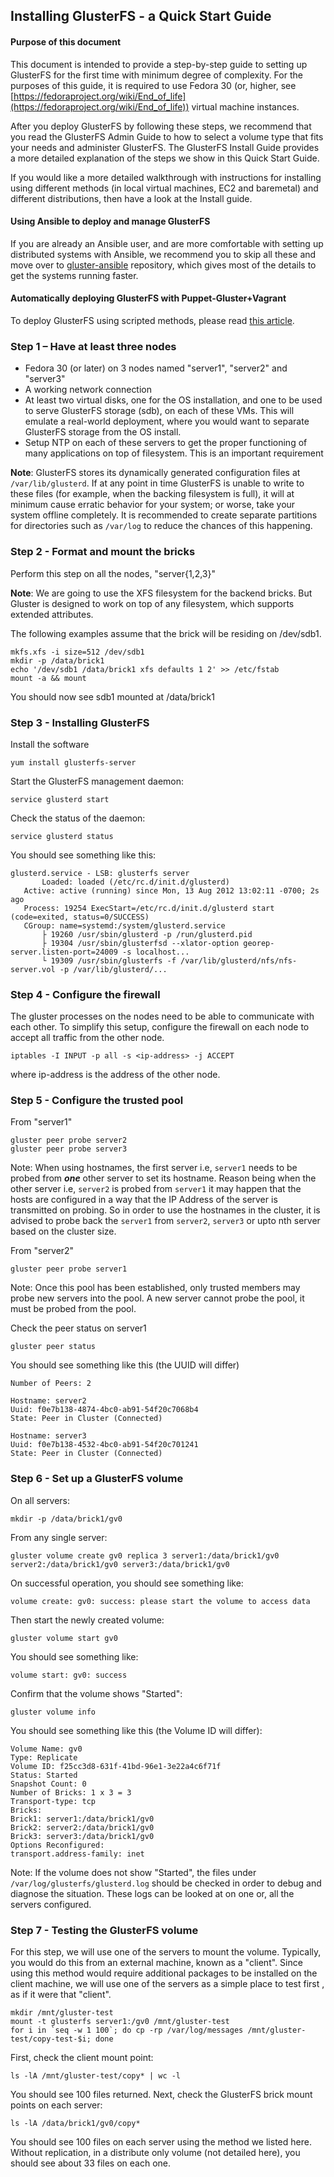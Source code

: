 ## Installing GlusterFS - a Quick Start Guide

#### Purpose of this document

This document is intended to provide a step-by-step guide to setting up
GlusterFS for the first time with minimum degree of complexity. For the purposes of this guide, it is
required to use Fedora 30 (or, higher, see [https://fedoraproject.org/wiki/End_of_life](https://fedoraproject.org/wiki/End_of_life)) virtual machine instances.

After you deploy GlusterFS by following these steps,
we recommend that you read the GlusterFS Admin Guide to how to select a volume type that fits your
needs and administer GlusterFS. The GlusterFS Install Guide provides a more detailed explanation
of the steps we show in this Quick Start Guide.

If you would like a more detailed walkthrough with instructions for
installing using different methods (in local virtual machines, EC2 and
baremetal) and different distributions, then have a look at the Install
guide.

#### Using Ansible to deploy and manage GlusterFS

If you are already an Ansible user, and are more comfortable with setting
up distributed systems with Ansible, we recommend you to skip all these and
move over to [gluster-ansible](https://github.com/gluster/gluster-ansible) repository, which gives most of the details to get the systems running faster.

#### Automatically deploying GlusterFS with Puppet-Gluster+Vagrant

To deploy GlusterFS using scripted methods, please read [this
article](https://ttboj.wordpress.com/2014/01/08/automatically-deploying-glusterfs-with-puppet-gluster-vagrant/).

### Step 1 – Have at least three nodes

- Fedora 30 (or later) on 3 nodes named "server1", "server2" and "server3"
- A working network connection
- At least two virtual disks, one for the OS installation, and one to be
  used to serve GlusterFS storage (sdb), on each of these VMs. This will
  emulate a real-world deployment, where you would want to separate
  GlusterFS storage from the OS install.
- Setup NTP on each of these servers to get the proper functioning of
  many applications on top of filesystem. This is an important requirement

**Note**: GlusterFS stores its dynamically generated configuration files
at `/var/lib/glusterd`. If at any point in time GlusterFS is unable to
write to these files (for example, when the backing filesystem is full),
it will at minimum cause erratic behavior for your system; or worse,
take your system offline completely. It is recommended to create separate
partitions for directories such as `/var/log` to reduce the chances of this happening.

### Step 2 - Format and mount the bricks

Perform this step on all the nodes, "server{1,2,3}"

**Note**: We are going to use the XFS filesystem for the backend bricks. But Gluster is designed to work on top of any filesystem, which supports extended attributes.

The following examples assume that the brick will be residing on /dev/sdb1.

```console
mkfs.xfs -i size=512 /dev/sdb1
mkdir -p /data/brick1
echo '/dev/sdb1 /data/brick1 xfs defaults 1 2' >> /etc/fstab
mount -a && mount
```

You should now see sdb1 mounted at /data/brick1

### Step 3 - Installing GlusterFS

Install the software

```console
yum install glusterfs-server
```

Start the GlusterFS management daemon:

```console
service glusterd start
```

Check the status of the daemon:

```console
service glusterd status
```

You should see something like this:

```{ .console .no-copy }
glusterd.service - LSB: glusterfs server
       Loaded: loaded (/etc/rc.d/init.d/glusterd)
   Active: active (running) since Mon, 13 Aug 2012 13:02:11 -0700; 2s ago
   Process: 19254 ExecStart=/etc/rc.d/init.d/glusterd start (code=exited, status=0/SUCCESS)
   CGroup: name=systemd:/system/glusterd.service
       ├ 19260 /usr/sbin/glusterd -p /run/glusterd.pid
	   ├ 19304 /usr/sbin/glusterfsd --xlator-option georep-server.listen-port=24009 -s localhost...
	   └ 19309 /usr/sbin/glusterfs -f /var/lib/glusterd/nfs/nfs-server.vol -p /var/lib/glusterd/...
```

### Step 4 - Configure the firewall

The gluster processes on the nodes need to be able to communicate with each other.
To simplify this setup, configure the firewall on each node to accept all traffic from the other node.

```console
iptables -I INPUT -p all -s <ip-address> -j ACCEPT
```

where ip-address is the address of the other node.

### Step 5 - Configure the trusted pool

From "server1"

```console
gluster peer probe server2
gluster peer probe server3
```

Note: When using hostnames, the first server i.e, `server1` needs to be probed from
**_one_** other server to set its hostname. Reason being when the other server
i.e, `server2` is probed from `server1` it may happen that the hosts are
configured in a way that the IP Address of the server is transmitted on probing.
So in order to use the hostnames in the cluster, it is advised to probe back the
`server1` from `server2`, `server3` or upto nth server based on the cluster size.

From "server2"

```console
gluster peer probe server1
```

Note: Once this pool has been established, only trusted members may
probe new servers into the pool. A new server cannot probe the pool, it
must be probed from the pool.

Check the peer status on server1

```console
gluster peer status
```

You should see something like this (the UUID will differ)

```{ .console .no-copy }
Number of Peers: 2

Hostname: server2
Uuid: f0e7b138-4874-4bc0-ab91-54f20c7068b4
State: Peer in Cluster (Connected)

Hostname: server3
Uuid: f0e7b138-4532-4bc0-ab91-54f20c701241
State: Peer in Cluster (Connected)
```

### Step 6 - Set up a GlusterFS volume

On all servers:

```console
mkdir -p /data/brick1/gv0
```

From any single server:

```console
gluster volume create gv0 replica 3 server1:/data/brick1/gv0 server2:/data/brick1/gv0 server3:/data/brick1/gv0
```

On successful operation, you should see something like:

```{ .console .no-copy }
volume create: gv0: success: please start the volume to access data
```

Then start the newly created volume:

```console
gluster volume start gv0
```

You should see something like:

```{ .console .no-copy }
volume start: gv0: success
```

Confirm that the volume shows "Started":

```console
gluster volume info
```

You should see something like this (the Volume ID will differ):

```{ .console .no-copy }
Volume Name: gv0
Type: Replicate
Volume ID: f25cc3d8-631f-41bd-96e1-3e22a4c6f71f
Status: Started
Snapshot Count: 0
Number of Bricks: 1 x 3 = 3
Transport-type: tcp
Bricks:
Brick1: server1:/data/brick1/gv0
Brick2: server2:/data/brick1/gv0
Brick3: server3:/data/brick1/gv0
Options Reconfigured:
transport.address-family: inet
```

Note: If the volume does not show "Started", the files under
`/var/log/glusterfs/glusterd.log` should be checked in order to debug and
diagnose the situation. These logs can be looked at on one or, all the
servers configured.

### Step 7 - Testing the GlusterFS volume

For this step, we will use one of the servers to mount the volume.
Typically, you would do this from an external machine, known as a
"client". Since using this method would require additional packages to
be installed on the client machine, we will use one of the servers as
a simple place to test first , as if it were that "client".

```console
mkdir /mnt/gluster-test
mount -t glusterfs server1:/gv0 /mnt/gluster-test
for i in `seq -w 1 100`; do cp -rp /var/log/messages /mnt/gluster-test/copy-test-$i; done
```

First, check the client mount point:

```console
ls -lA /mnt/gluster-test/copy* | wc -l
```

You should see 100 files returned. Next, check the GlusterFS brick mount
points on each server:

```console
ls -lA /data/brick1/gv0/copy*
```

You should see 100 files on each server using the method we listed here.
Without replication, in a distribute only volume (not detailed here), you
should see about 33 files on each one.
